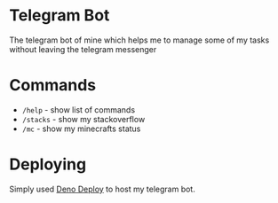 # Telegram Bot

The telegram bot of mine which helps me to manage some of my tasks without
leaving the telegram messenger

# Commands

* `/help` - show list of commands
* `/stacks` - show my stackoverflow
* `/mc` - show my minecrafts status

# Deploying

Simply used [Deno Deploy](https://deno.com) to host my telegram bot.
